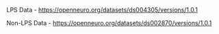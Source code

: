 LPS Data - https://openneuro.org/datasets/ds004305/versions/1.0.1 

Non-LPS Data - https://openneuro.org/datasets/ds002870/versions/1.0.1 